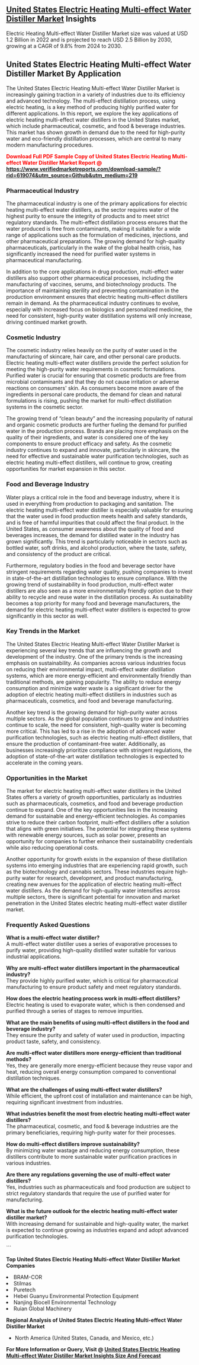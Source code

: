 <h2><a href="https://www.verifiedmarketreports.com/download-sample/?rid=619074&amp;utm_source=Github&amp;utm_medium=219" target="_blank">United States Electric Heating Multi-effect Water Distiller Market</a> Insights</h2><p>Electric Heating Multi-effect Water Distiller Market size was valued at USD 1.2 Billion in 2022 and is projected to reach USD 2.5 Billion by 2030, growing at a CAGR of 9.8% from 2024 to 2030.</p><p> <h2>United States Electric Heating Multi-effect Water Distiller Market By Application</h2> <p>The United States Electric Heating Multi-effect Water Distiller Market is increasingly gaining traction in a variety of industries due to its efficiency and advanced technology. The multi-effect distillation process, using electric heating, is a key method of producing highly purified water for different applications. In this report, we explore the key applications of electric heating multi-effect water distillers in the United States market, which include pharmaceutical, cosmetic, and food & beverage industries. This market has shown growth in demand due to the need for high-purity water and eco-friendly distillation processes, which are central to many modern manufacturing procedures.</p> <p><strong><p><span class=""><span style="color: #ff0000;"><strong>Download Full PDF Sample Copy of United States Electric Heating Multi-effect Water Distiller Market Report</strong> @ </span><a href="https://www.verifiedmarketreports.com/download-sample/?rid=619074&amp;utm_source=Github&amp;utm_medium=219" target="_blank">https://www.verifiedmarketreports.com/download-sample/?rid=619074&amp;utm_source=Github&amp;utm_medium=219</a></span></p></strong></p> <h3>Pharmaceutical Industry</h3> <p>The pharmaceutical industry is one of the primary applications for electric heating multi-effect water distillers, as the sector requires water of the highest purity to ensure the integrity of products and to meet strict regulatory standards. The multi-effect distillation process ensures that the water produced is free from contaminants, making it suitable for a wide range of applications such as the formulation of medicines, injections, and other pharmaceutical preparations. The growing demand for high-quality pharmaceuticals, particularly in the wake of the global health crisis, has significantly increased the need for purified water systems in pharmaceutical manufacturing.</p> <p>In addition to the core applications in drug production, multi-effect water distillers also support other pharmaceutical processes, including the manufacturing of vaccines, serums, and biotechnology products. The importance of maintaining sterility and preventing contamination in the production environment ensures that electric heating multi-effect distillers remain in demand. As the pharmaceutical industry continues to evolve, especially with increased focus on biologics and personalized medicine, the need for consistent, high-purity water distillation systems will only increase, driving continued market growth.</p> <h3>Cosmetic Industry</h3> <p>The cosmetic industry relies heavily on the purity of water used in the manufacturing of skincare, hair care, and other personal care products. Electric heating multi-effect water distillers provide the perfect solution for meeting the high-purity water requirements in cosmetic formulations. Purified water is crucial for ensuring that cosmetic products are free from microbial contaminants and that they do not cause irritation or adverse reactions on consumers' skin. As consumers become more aware of the ingredients in personal care products, the demand for clean and natural formulations is rising, pushing the market for multi-effect distillation systems in the cosmetic sector.</p> <p>The growing trend of “clean beauty” and the increasing popularity of natural and organic cosmetic products are further fueling the demand for purified water in the production process. Brands are placing more emphasis on the quality of their ingredients, and water is considered one of the key components to ensure product efficacy and safety. As the cosmetic industry continues to expand and innovate, particularly in skincare, the need for effective and sustainable water purification technologies, such as electric heating multi-effect distillers, will continue to grow, creating opportunities for market expansion in this sector.</p> <h3>Food and Beverage Industry</h3> <p>Water plays a critical role in the food and beverage industry, where it is used in everything from production to packaging and sanitation. The electric heating multi-effect water distiller is especially valuable for ensuring that the water used in food production meets health and safety standards, and is free of harmful impurities that could affect the final product. In the United States, as consumer awareness about the quality of food and beverages increases, the demand for distilled water in the industry has grown significantly. This trend is particularly noticeable in sectors such as bottled water, soft drinks, and alcohol production, where the taste, safety, and consistency of the product are critical.</p> <p>Furthermore, regulatory bodies in the food and beverage sector have stringent requirements regarding water quality, pushing companies to invest in state-of-the-art distillation technologies to ensure compliance. With the growing trend of sustainability in food production, multi-effect water distillers are also seen as a more environmentally friendly option due to their ability to recycle and reuse water in the distillation process. As sustainability becomes a top priority for many food and beverage manufacturers, the demand for electric heating multi-effect water distillers is expected to grow significantly in this sector as well.</p> <h3>Key Trends in the Market</h3> <p>The United States Electric Heating Multi-effect Water Distiller Market is experiencing several key trends that are influencing the growth and development of the industry. One of the primary trends is the increasing emphasis on sustainability. As companies across various industries focus on reducing their environmental impact, multi-effect water distillation systems, which are more energy-efficient and environmentally friendly than traditional methods, are gaining popularity. The ability to reduce energy consumption and minimize water waste is a significant driver for the adoption of electric heating multi-effect distillers in industries such as pharmaceuticals, cosmetics, and food and beverage manufacturing.</p> <p>Another key trend is the growing demand for high-purity water across multiple sectors. As the global population continues to grow and industries continue to scale, the need for consistent, high-quality water is becoming more critical. This has led to a rise in the adoption of advanced water purification technologies, such as electric heating multi-effect distillers, that ensure the production of contaminant-free water. Additionally, as businesses increasingly prioritize compliance with stringent regulations, the adoption of state-of-the-art water distillation technologies is expected to accelerate in the coming years.</p> <h3>Opportunities in the Market</h3> <p>The market for electric heating multi-effect water distillers in the United States offers a variety of growth opportunities, particularly as industries such as pharmaceuticals, cosmetics, and food and beverage production continue to expand. One of the key opportunities lies in the increasing demand for sustainable and energy-efficient technologies. As companies strive to reduce their carbon footprint, multi-effect distillers offer a solution that aligns with green initiatives. The potential for integrating these systems with renewable energy sources, such as solar power, presents an opportunity for companies to further enhance their sustainability credentials while also reducing operational costs.</p> <p>Another opportunity for growth exists in the expansion of these distillation systems into emerging industries that are experiencing rapid growth, such as the biotechnology and cannabis sectors. These industries require high-purity water for research, development, and product manufacturing, creating new avenues for the application of electric heating multi-effect water distillers. As the demand for high-quality water intensifies across multiple sectors, there is significant potential for innovation and market penetration in the United States electric heating multi-effect water distiller market.</p> <h3>Frequently Asked Questions</h3> <p><strong>What is a multi-effect water distiller?</strong><br/>A multi-effect water distiller uses a series of evaporative processes to purify water, providing high-quality distilled water suitable for various industrial applications.</p> <p><strong>Why are multi-effect water distillers important in the pharmaceutical industry?</strong><br/>They provide highly purified water, which is critical for pharmaceutical manufacturing to ensure product safety and meet regulatory standards.</p> <p><strong>How does the electric heating process work in multi-effect distillers?</strong><br/>Electric heating is used to evaporate water, which is then condensed and purified through a series of stages to remove impurities.</p> <p><strong>What are the main benefits of using multi-effect distillers in the food and beverage industry?</strong><br/>They ensure the purity and safety of water used in production, impacting product taste, safety, and consistency.</p> <p><strong>Are multi-effect water distillers more energy-efficient than traditional methods?</strong><br/>Yes, they are generally more energy-efficient because they reuse vapor and heat, reducing overall energy consumption compared to conventional distillation techniques.</p> <p><strong>What are the challenges of using multi-effect water distillers?</strong><br/>While efficient, the upfront cost of installation and maintenance can be high, requiring significant investment from industries.</p> <p><strong>What industries benefit the most from electric heating multi-effect water distillers?</strong><br/>The pharmaceutical, cosmetic, and food & beverage industries are the primary beneficiaries, requiring high-purity water for their processes.</p> <p><strong>How do multi-effect distillers improve sustainability?</strong><br/>By minimizing water wastage and reducing energy consumption, these distillers contribute to more sustainable water purification practices in various industries.</p> <p><strong>Are there any regulations governing the use of multi-effect water distillers?</strong><br/>Yes, industries such as pharmaceuticals and food production are subject to strict regulatory standards that require the use of purified water for manufacturing.</p> <p><strong>What is the future outlook for the electric heating multi-effect water distiller market?</strong><br/>With increasing demand for sustainable and high-quality water, the market is expected to continue growing as industries expand and adopt advanced purification technologies.</p> ```</p><p><strong>Top United States Electric Heating Multi-effect Water Distiller Market Companies</strong></p><div data-test-id=""><p><li>BRAM-COR</li><li> Stilmas</li><li> Puretech</li><li> Hebei Guanyu Environmental Protection Equipment</li><li> Nanjing Biocell Environmental Technology</li><li> Ruian Global Machinery</li></p><div><strong>Regional Analysis of&nbsp;United States Electric Heating Multi-effect Water Distiller Market</strong></div><ul><li dir="ltr"><p dir="ltr">North America&nbsp;(United States, Canada, and Mexico, etc.)</p></li></ul><p><strong>For More Information or Query, Visit @&nbsp;</strong><strong><a href="https://www.verifiedmarketreports.com/product/electric-heating-multi-effect-water-distiller-market/?utm_source=Github&amp;utm_medium=219" target="_blank">United States Electric Heating Multi-effect Water Distiller Market Insights Size And Forecast</a></strong></p></div>

